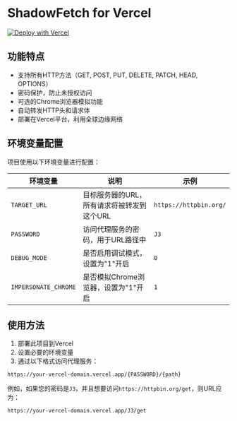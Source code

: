 # ShadowFetch for Vercel

[![Deploy with Vercel](https://vercel.com/button)](https://vercel.com/new/clone?repository-url=https%3A%2F%2Fgithub.com%2FJ3n5en%2Fshadowfetch-vercel&env=TARGET_URL,PASSWORD,DEBUG_MODE,IMPERSONATE_CHROME)

## 功能特点

- 支持所有HTTP方法（GET, POST, PUT, DELETE, PATCH, HEAD, OPTIONS）
- 密码保护，防止未授权访问
- 可选的Chrome浏览器模拟功能
- 自动转发HTTP头和请求体
- 部署在Vercel平台，利用全球边缘网络

## 环境变量配置

项目使用以下环境变量进行配置：

| 环境变量 | 说明 | 示例 |
|---------|------|-------|
| `TARGET_URL` | 目标服务器的URL，所有请求将被转发到这个URL | `https://httpbin.org/` |
| `PASSWORD` | 访问代理服务的密码，用于URL路径中 | `J3` |
| `DEBUG_MODE` | 是否启用调试模式，设置为"1"开启 | `0` |
| `IMPERSONATE_CHROME` | 是否模拟Chrome浏览器，设置为"1"开启 | `1` |

## 使用方法

1. 部署此项目到Vercel
2. 设置必要的环境变量
3. 通过以下格式访问代理服务：

```
https://your-vercel-domain.vercel.app/{PASSWORD}/{path}
```

例如，如果您的密码是`J3`，并且想要访问`https://httpbin.org/get`，则URL应为：

```
https://your-vercel-domain.vercel.app/J3/get
```
